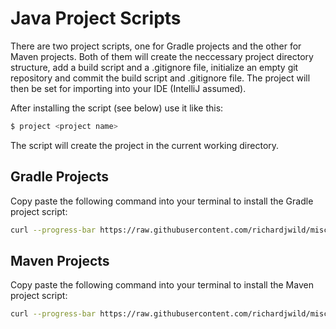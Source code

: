 # Java Project Scripts
There are two project scripts, one for Gradle projects and the other for Maven projects. Both of them will create the neccessary project directory structure, add a build script and a .gitignore file, initialize an empty git repository and commit the build script and .gitignore file. The project will then be set for importing into your IDE (IntelliJ assumed).

After installing the script (see below) use it like this:

```bash
$ project <project name>
```

The script will create the project in the current working directory.

## Gradle Projects
Copy paste the following command into your terminal to install the Gradle project script:

```bash
curl --progress-bar https://raw.githubusercontent.com/richardjwild/miscellaneous/master/gradle-project.sh > /tmp/project && sudo mv /tmp/project /usr/local/bin/project && sudo chmod 755 /usr/local/bin/project
```

## Maven Projects
Copy paste the following command into your terminal to install the Maven project script:

```bash
curl --progress-bar https://raw.githubusercontent.com/richardjwild/miscellaneous/master/maven-project.sh > /tmp/project && sudo mv /tmp/project /usr/local/bin/project && sudo chmod 755 /usr/local/bin/project
```
